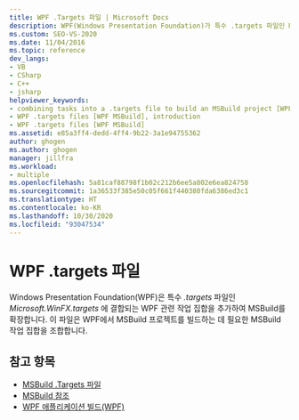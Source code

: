 ```yaml
---
title: WPF .Targets 파일 | Microsoft Docs
description: WPF(Windows Presentation Foundation)가 특수 .targets 파일인 Microsoft.WinFX.targets에서 WPF 관련 작업 집합을 추가하여 MSBuild를 확장하는 방법을 알아봅니다.
ms.custom: SEO-VS-2020
ms.date: 11/04/2016
ms.topic: reference
dev_langs:
- VB
- CSharp
- C++
- jsharp
helpviewer_keywords:
- combining tasks into a .targets file to build an MSBuild project [WPF MSBuild]
- WPF .targets files [WPF MSBuild], introduction
- WPF .targets files [WPF MSBuild]
ms.assetid: e85a3ff4-dedd-4ff4-9b22-3a1e94755362
author: ghogen
ms.author: ghogen
manager: jillfra
ms.workload:
- multiple
ms.openlocfilehash: 5a81caf88798f1b02c212b6ee5a802e6ea824758
ms.sourcegitcommit: 1a36533f385e50c05f661f440380fda6386ed3c1
ms.translationtype: HT
ms.contentlocale: ko-KR
ms.lasthandoff: 10/30/2020
ms.locfileid: "93047534"
---
```

# <a name="wpf-targets-files"></a>WPF .targets 파일

Windows Presentation Foundation(WPF)은 특수 *.targets* 파일인 *Microsoft.WinFX.targets* 에 결합되는 WPF 관련 작업 집합을 추가하여 MSBuild를 확장합니다. 이 파일은 WPF에서 MSBuild 프로젝트를 빌드하는 데 필요한 MSBuild 작업 집합을 조합합니다.

## <a name="see-also"></a>참고 항목

- [MSBuild .Targets 파일](../msbuild/msbuild-dot-targets-files.md)
- [MSBuild 참조](../msbuild/msbuild-reference.md)
- [WPF 애플리케이션 빌드(WPF)](/dotnet/framework/wpf/app-development/building-a-wpf-application-wpf)